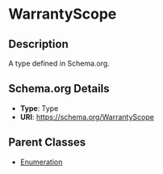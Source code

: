 # WarrantyScope

## Description
A type defined in Schema.org.

## Schema.org Details
- **Type**: Type
- **URI**: https://schema.org/WarrantyScope

## Parent Classes
- [Enumeration](../Enumeration.md)

